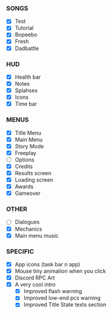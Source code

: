 ### SONGS

- [x] Test
- [x] Tutorial
- [x] Bopeebo
- [x] Fresh
- [x] Dadbattle

### HUD

- [x] Health bar
- [x] Notes
- [x] Splahses
- [x] Icons
- [x] Time bar

### MENUS

- [x] Title Menu
- [x] Main Menu
- [x] Story Mode
- [x] Freeplay
- [ ] Options
- [x] Credits
- [x] Results screen
- [x] Loading screen
- [x] Awards
- [x] Gameover

### OTHER

- [ ] Dialogues
- [x] Mechanics
- [x] Main menu music

### SPECIFIC

- [x] App icons (task bar n app)
- [x] Mouse tiny animation when you click
- [x] Discord RPC Art
- [x] A very cool intro
    - [x] Improved flash warning
    - [x] Improved low-end pcs warning
    - [x] Improved Title State texts section